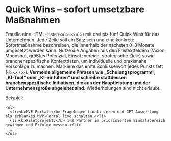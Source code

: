 # Quick Wins – sofort umsetzbare Maßnahmen

Erstelle eine HTML‑Liste (`<ul>…</ul>`) mit drei bis fünf Quick Wins für das Unternehmen. Jede Zeile soll ein Satz sein und eine konkrete Sofortmaßnahme beschreiben, die innerhalb der nächsten 0–3 Monate umgesetzt werden kann. Nutze die Angaben aus den Freitextfeldern (Vision, Moonshot, größtes Potenzial, Einsatzbereich, strategische Ziele) sowie branchenspezifische Kontextdaten, um individuelle und praxisnahe Vorschläge zu machen. Markiere das erste Schlüsselwort jedes Punkts fett (`<b>…</b>`). **Vermeide allgemeine Phrasen wie „Schulungsprogramm“, „KI‑Tool“ oder „KI‑einführen“ und schreibe stattdessen branchenspezifische Initiativen, die aus der Hauptleistung und der Unternehmensgröße abgeleitet sind.** Wiederholungen sind nicht erlaubt.

Beispiel:

```
<ul>
  <li><b>MVP‑Portal:</b> Fragebogen finalisieren und GPT-Auswertung als schlankes MVP-Portal live schalten.</li>
  <li><b>Pilotprojekt:</b> 1–2 Partner im priorisierten Einsatzbereich gewinnen und Erfolge messen.</li>
  …
</ul>
```